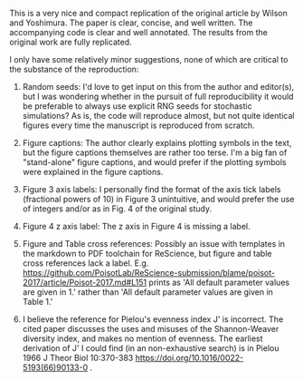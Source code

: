 This is a very nice and compact replication of the original article by Wilson and Yoshimura. The paper is clear, concise, and well written. The accompanying code is clear and well annotated. The results from the original work are fully replicated.

I only have some relatively minor suggestions, none of which are critical to the substance of the reproduction:

1. Random seeds: I'd love to get input on this from the author and editor(s), but I was wondering whether in the pursuit of full reproducibility it would be preferable to always use explicit RNG seeds for stochastic simulations?
As is, the code will reproduce almost, but not quite identical figures every time the manuscript is reproduced from scratch.

2. Figure captions: The author clearly explains plotting symbols in the text, but the figure captions themselves are rather too terse. I'm a big fan of "stand-alone" figure captions, and would prefer if the plotting symbols were explained in the figure captions.

3. Figure 3 axis labels: I personally find the format of the axis tick labels (fractional powers of 10) in Figure 3 unintuitive, and would prefer the use of integers and/or as in Fig. 4 of the original study.

4. Figure 4 z axis label: The z axis in Figure 4 is missing a label.

5. Figure and Table cross references: Possibly an issue with templates in the markdown to PDF toolchain for ReScience, but figure and table cross references lack a label. E.g. https://github.com/PoisotLab/ReScience-submission/blame/poisot-2017/article/Poisot-2017.md#L151 prints as 'All default parameter values are given in 1.' rather than 'All default parameter values are given in Table 1.'

6. I believe the reference for Pielou's evenness index J' is incorrect. The cited paper discusses the uses and misuses of the Shannon-Weaver diversity index, and makes no mention of evenness. The earliest derivation of J' I could find (in an non-exhaustive search) is in Pielou 1966 J Theor Biol 10:370-383 https://doi.org/10.1016/0022-5193(66)90133-0 .
